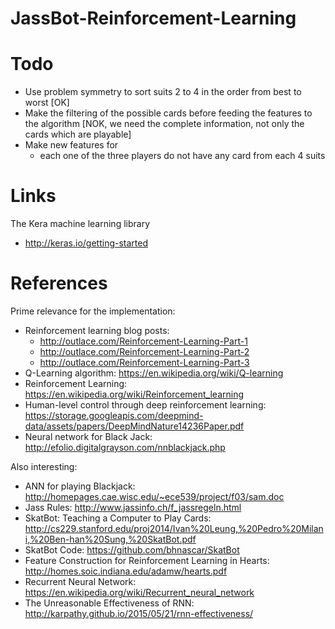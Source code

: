 # JassBot-Reinforcement-Learning

# Todo

* Use problem symmetry to sort suits 2 to 4 in the order from best to worst [OK]
* Make the filtering of the possible cards before feeding the features to the algorithm [NOK, we need the complete information, not only the cards which are playable]
* Make new features for
  * each one of the three players do not have any card from each 4 suits


# Links

The Kera machine learning library

* http://keras.io/getting-started


# References

Prime relevance for the implementation:

* Reinforcement learning blog posts:
  * http://outlace.com/Reinforcement-Learning-Part-1
  * http://outlace.com/Reinforcement-Learning-Part-2
  * http://outlace.com/Reinforcement-Learning-Part-3
* Q-Learning algorithm: https://en.wikipedia.org/wiki/Q-learning
* Reinforcement Learning: https://en.wikipedia.org/wiki/Reinforcement_learning
* Human-level control through deep reinforcement learning: https://storage.googleapis.com/deepmind-data/assets/papers/DeepMindNature14236Paper.pdf
* Neural network for Black Jack: http://efolio.digitalgrayson.com/nnblackjack.php


Also interesting:

* ANN for playing Blackjack: http://homepages.cae.wisc.edu/~ece539/project/f03/sam.doc
* Jass Rules: http://www.jassinfo.ch/f_jassregeln.html
* SkatBot: Teaching a Computer to Play Cards: http://cs229.stanford.edu/proj2014/Ivan%20Leung,%20Pedro%20Milani,%20Ben-han%20Sung,%20SkatBot.pdf
* SkatBot Code: https://github.com/bhnascar/SkatBot
* Feature Construction for Reinforcement Learning in Hearts: http://homes.soic.indiana.edu/adamw/hearts.pdf
* Recurrent Neural Network: https://en.wikipedia.org/wiki/Recurrent_neural_network
* The Unreasonable Effectiveness of RNN: http://karpathy.github.io/2015/05/21/rnn-effectiveness/
